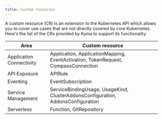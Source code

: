 ```yaml
---
title: Custom resources
---
```


A custom resource (CR) is an extension to the Kubernetes API which allows you to cover use cases that are not directly covered by core Kubernetes. Here's the list of the CRs provided by Kyma to support its functionality:

| Area | Custom resource |
| ---- | -------------- |
| Application Connectivity | Application, ApplicationMapping, EventActivation, TokenRequest, CompassConnection |
| API Exposure | APIRule |
| Eventing | EventSubscription |
| Service Management | ServiceBindingUsage, UsageKind, ClusterAddonsConfiguration, AddonsConfiguration |
| Serverless | Function, GitRepository |
